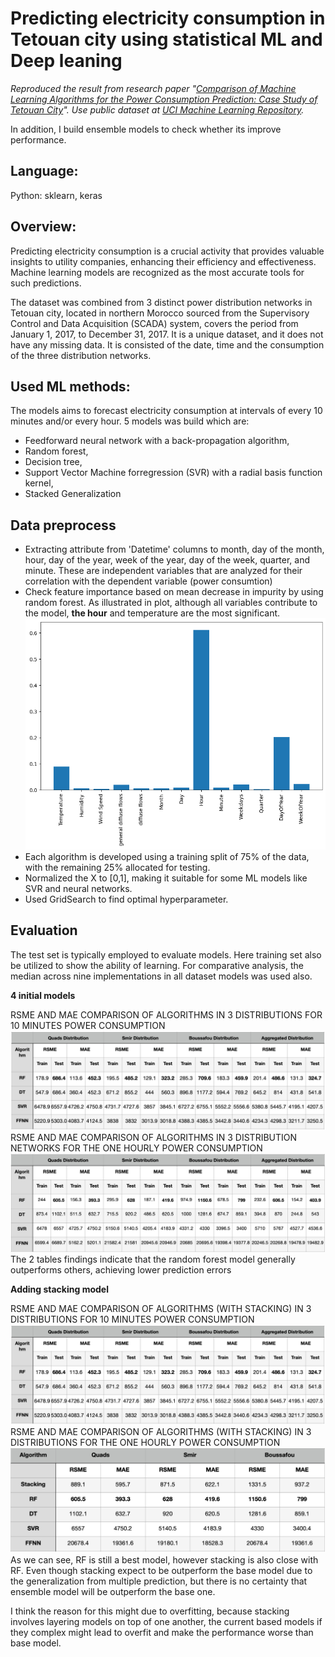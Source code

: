 # Predicting electricity consumption in Tetouan city using statistical ML and Deep leaning
*Reproduced the result from research paper "[Comparison of Machine Learning Algorithms for the Power Consumption Prediction: Case Study of Tetouan City](https://ieeexplore.ieee.org/document/8703007)". Use public dataset at [UCI Machine Learning Repository](https://archive.ics.uci.edu/dataset/849/power+consumption+of+tetouan+city).*

In addition, I build ensemble models to check whether its improve performance.

## Language:
Python: sklearn, keras

## Overview:
Predicting electricity consumption is a crucial activity that provides valuable insights to utility companies, enhancing their efficiency and effectiveness. Machine learning models are recognized as the most accurate tools for such predictions. 

The dataset was combined from 3 distinct power distribution networks in Tetouan city, located in northern Morocco sourced from the Supervisory Control and Data Acquisition (SCADA) system,
covers the period from January 1, 2017, to December 31, 2017. It is a unique dataset, and it does not have any missing data. It is consisted of the date, time and the consumption of the three distribution networks.

## Used ML methods:
The models aims to forecast electricity consumption at intervals of every 10 minutes and/or every hour. 5 models was build which are: 
- Feedforward neural network with a back-propagation algorithm,
- Random forest,
- Decision tree,
- Support Vector Machine forregression (SVR) with a radial basis function kernel,
- Stacked Generalization

## Data preprocess
- Extracting attribute from 'Datetime' columns to month, day of the month, hour, day of the year, week of the year, day of the week, quarter, and minute. These are independent variables that are analyzed for their correlation with the dependent variable (power consumtion)
- Check feature importance based on mean decrease in impurity by using random forest. As illustrated in plot, although all variables contribute to the model, **the hour** and temperature are the most significant.
![Feature importance](feature_importance.png)
- Each algorithm is developed using a training split of 75% of the data, with the remaining 25% allocated for
testing.
- Normalized the X to [0,1], making it suitable for some ML models like SVR and neural networks.
- Used GridSearch to find optimal hyperparameter.

## Evaluation
The test set is typically employed to evaluate models. Here training set also be utilized to show the ability of learning. For comparative analysis, the median across nine implementations in all dataset models was used also. 

**4 initial models**

RSME AND MAE COMPARISON OF ALGORITHMS IN 3 DISTRIBUTIONS FOR 10 MINUTES POWER CONSUMPTION
![RSME AND MAE COMPARISON OF ALGORITHMS IN 3 DISTRIBUTIONS FOR 10 MINUTES POWER CONSUMPTION](10_mins.png)
RSME AND MAE COMPARISON OF ALGORITHMS IN 3 DISTRIBUTION NETWORKS FOR THE ONE HOURLY POWER CONSUMPTION
![RSME AND MAE COMPARISON OF ALGORITHMS IN 3 DISTRIBUTION NETWORKS FOR THE ONE HOURLY POWER CONSUMPTION](hourly.png)
The 2 tables findings indicate that the random forest model generally outperforms others, achieving lower
prediction errors

**Adding stacking model**

RSME AND MAE COMPARISON OF ALGORITHMS (WITH STACKING) IN 3 DISTRIBUTIONS FOR 10 MINUTES POWER CONSUMPTION
![RSME AND MAE COMPARISON OF ALGORITHMS (WITH STACKING) IN 3 DISTRIBUTIONS FOR 10 MINUTES POWER CONSUMPTION](10_mins.png)
RSME AND MAE COMPARISON OF ALGORITHMS (WITH STACKING) IN 3 DISTRIBUTIONS FOR THE ONE HOURLY POWER CONSUMPTION
![RSME AND MAE COMPARISON OF ALGORITHMS (WITH STACKING) IN 3 DISTRIBUTIONS FOR THE ONE HOURLY POWER CONSUMPTION](Stack_1_h.png)
As we can see, RF is still a best model, however stacking is also close with RF. Even though stacking expect to be outperform the base model due to the generalization from multiple prediction, but there is no certainty that ensemble model will be outperform the base one.

I think the reason for this might due to overfitting, because stacking involves layering models on top of one another, the current based models if they complex  might lead to overfit and make the performance worse than base model.







